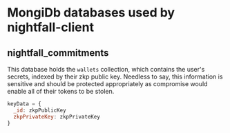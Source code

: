 # MongiDb databases used by nightfall-client

## nightfall_commitments

This database holds the `wallets` collection, which contains the user's secrets, indexed by their
zkp public key. Needless to say, this information is sensitive and should be protected appropriately
as compromise would enable all of their tokens to be stolen.

```js
keyData = {
  _id: zkpPublicKey
  zkpPrivateKey: zkpPrivateKey
}
```
